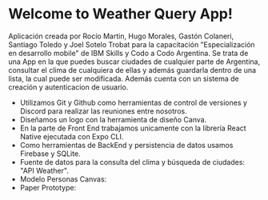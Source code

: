 # Welcome to Weather Query App!

Aplicación creada por Rocío Martin, Hugo Morales, Gastón Colaneri, Santiago Toledo y Joel Sotelo Trobat para la capacitación "Especialización en desarrollo mobile" de IBM Skills y Codo a Codo Argentina. 
Se trata de una App en la que puedes buscar ciudades de cualquier parte de Argentina, consultar el clima de cualquiera de ellas y además guardarla dentro de una lista, la cual puede ser modificada. Además cuenta con un sistema de creación y autenticacion de usuario.


- Utilizamos Git y Github como herramientas de control de versiones y Discord para realizar las reuniones entre nosotros. 
- Diseñamos un logo con la herramienta de diseño Canva. 
- En la parte de Front End trabajamos unicamente con la librería React Native ejecutada con Expo CLI. 
- Como herramientas de BackEnd y persistencia de datos usamos Firebase y SQLite.
- Fuente de datos para la consulta del clima y búsqueda de ciudades: "API Weather".
- Modelo Personas Canvas:
- Paper Prototype:


